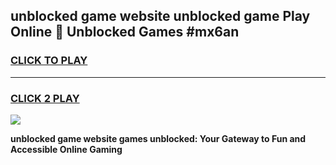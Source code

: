 
## unblocked game website unblocked game Play Online 👋 Unblocked Games #mx6an
<h3>
<a href="https://premium.freeplayer.one?title=unblocked_game_website&ref=21F">CLICK TO PLAY</a></h3>
<hr>

<h3>
<a href="https://premium.freeplayer.one?title=unblocked_game_website&ref=21F">CLICK 2 PLAY</a>
  
</h3>

<a href="https://premium.freeplayer.one?title=unblocked_game_website&ref=21F/"><img src="https://clearcache.store/games.png"></a>


**unblocked game website games unblocked: Your Gateway to Fun and Accessible Online Gaming**
